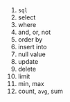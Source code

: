 1. `sql`
2. select
3. where
4. and, or, not
5. order by
6. insert into
7. null value
8. update
9. delete
10. limit
11. min,  max
12. count, `avg`, sum